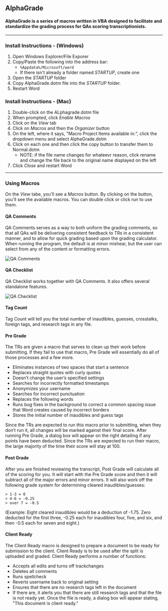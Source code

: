 ## AlphaGrade

#### AlphaGrade is a series of macros written in VBA designed to facilitate and standardize the grading process for QAs scoring transcriptionists.

---

### Install Instructions - (Windows)
1. Open Windows Explorer/File Exporer
2. Copy/Paste the following into the address bar:
    - `%Appdata%/Microsoft/word`
    - If there isn't already a folder named *STARTUP*, create one
3. Open the *STARTUP* folder
4. Copy AlphaGrade.dotm file into the *STARTUP* folder.
5. Restart Word

### Install Instructions - (Mac)
1. Double-click on the ALphagrade.dotm file
2. When prompted, click *Enable Macros*
3. Click on the *View* tab
4. Click on *Macros* and then the *Organizer* button
5. On the left, where it says, "Macro Project Items available in:", click the dropdown menu and select AlphaGrade.dotm
6. Click on each one and then click the copy button to transfer them to Normal.dotm
    - NOTE: if the file name changes for whateevr reason, click rename and change the file back to the original name displayed on the left
7. Click *Close* and restart Word

---

### Using Macros
On the *View* tabe, you'll see a *Macros* button. By clicking on the button, you'll see the available macros. You can double click or click run to use them.

#### QA Comments
QA Comments serves as a way to both uniform the grading comments, so that all QAs will be delivering consistent feedback to TRs in a consistent manner, and to allow for quick grading based upon the grading calculator. When running the program, the default is at minor mishear, but the user can select from any of the content or formatting errors. 

![QA Comments](https://i.imgur.com/7TbxoDRl.png)

#### QA Checklist
QA Checklist works together with QA Comments. It also offers several standalone features. 

![QA Checklist](https://i.imgur.com/DcVutEFl.png)

#### Tag Count
Tag Count will tell you the total number of inaudibles, guesses, crosstalks, foreign tags, and research tags in any file.

#### Pre Grade
The TRs are given a macro that serves to clean up their work before submitting. If they fail to use that macro, Pre Grade will essentially do all of those processes and a few more. 
- Eliminates instances of two spaces that start a sentence
- Replaces straight quotes with curly quotes
- Doesn’t change the user’s specified settings
- Searches for incorrectly formatted timestamps
- Anonymizes your username
- Searches for incorrect punctuation
- Replaces the following words
- Runs bug fixes in the background to correct a common spacing issue that Word creates caused by incorrect borders 
- Stores the initial number of inaudibles and guess tags

Since the TRs are expected to run this macro prior to submitting, when they don’t run it, all changes will be marked against their final score. After running Pre Grade, a dialog box will appear on the right detailing if any points have been deducted. Since the TRs are expected to run their macro, the large majority of the time their score will stay at 100. 

#### Post Grade
After you are finished reviewing the transcript, Post Grade will calculate all of the scoring for you. It will start with the Pre Grade score and then it will subtract all of the major errors and minor errors. It will also work off the following grade system for determining cleared inaudibles/guesses:

    > 1-3 = 0
    > 4-6 = -0.25
    > over 7 = -0.5

(Example: Eight cleared inaudibles would be a deduction of -1.75. Zero deducted for the first three, -0.25 each for inaudibles four, five, and six, and then -0.5 each for seven and eight.)

#### Client Ready
The Client Ready macro is designed to prepare a document to be ready for submission to the client. Client Ready is to be used after the split is uploaded and graded. Client Ready performs a number of functions:
- Accepts all edits and turns off trackchanges
- Deletes all comments
- Runs spellcheck
- Reverts username back to original setting
- Ensures that there are no research tags left in the document
- If there are, it alerts you that there are still research tags and that the file is not ready yet.
Once the file is ready, a dialog box will appear stating, "This document is client ready."

